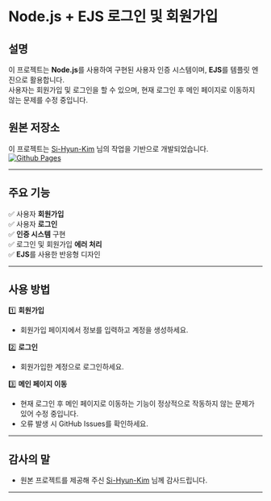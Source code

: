 # Node.js + EJS 로그인 및 회원가입

## 설명  

이 프로젝트는 **Node.js**를 사용하여 구현된 사용자 인증 시스템이며, **EJS**를 템플릿 엔진으로 활용합니다.  
사용자는 회원가입 및 로그인을 할 수 있으며, 현재 로그인 후 메인 페이지로 이동하지 않는 문제를 수정 중입니다.  

## 원본 저장소  

이 프로젝트는 [Si-Hyun-Kim](https://github.com/Si-Hyun-Kim) 님의 작업을 기반으로 개발되었습니다.  
[![Github Pages](https://img.shields.io/badge/github%20pages-121013?style=for-the-badge&logo=github&logoColor=white)](https://github.com/Si-Hyun-Kim)

---

## 주요 기능  

✅ 사용자 **회원가입**  
✅ 사용자 **로그인**  
✅ **인증 시스템** 구현  
✅ 로그인 및 회원가입 **에러 처리**  
✅ **EJS**를 사용한 반응형 디자인  

---

## 사용 방법  

1️⃣ **회원가입**  
   - 회원가입 페이지에서 정보를 입력하고 계정을 생성하세요.  

2️⃣ **로그인**  
   - 회원가입한 계정으로 로그인하세요.  

3️⃣ **메인 페이지 이동**  
   - 현재 로그인 후 메인 페이지로 이동하는 기능이 정상적으로 작동하지 않는 문제가 있어 수정 중입니다.  
   - 오류 발생 시 GitHub Issues를 확인하세요.  

---

## 감사의 말  

- 원본 프로젝트를 제공해 주신 [Si-Hyun-Kim](https://github.com/Si-Hyun-Kim) 님께 감사드립니다.  

---
